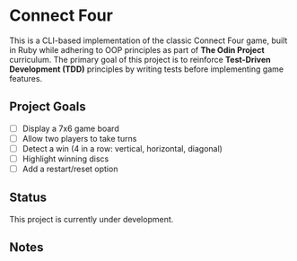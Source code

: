# Connect Four

This is a CLI-based implementation of the classic Connect Four game, built in Ruby while adhering to OOP principles as part of **The Odin Project** curriculum. The primary goal of this project is to reinforce **Test-Driven Development (TDD)**  principles by writing tests before implementing game features.

## Project Goals

- [ ] Display a 7x6 game board
- [ ] Allow two players to take turns
- [ ] Detect a win (4 in a row: vertical, horizontal, diagonal)
- [ ] Highlight winning discs
- [ ] Add a restart/reset option

## Status

This project is currently under development.

## Notes

<!-- You can fill this in later with design thoughts, test ideas, or edge cases -->
